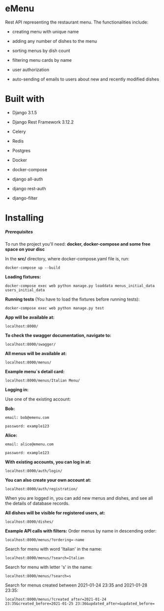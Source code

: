 
  

# eMenu

  
  
  

Rest API representing the restaurant menu. The functionalities include:

  

- creating menu with unique name

  

- adding any number of dishes to the menu

  

- sorting menus by dish count

  

- filtering menu cards by name

  

- user authorization

  

- auto-sending of emails to users about new and recently modified dishes

  
  
  

# Built with

  
  
  

- Django 3.1.5

  

- Django Rest Framework 3.12.2

  

- Celery

  

- Redis

  

- Postgres

  

- Docker

  

- docker-compose

  

- django all-auth

  

- django rest-auth

  

- django-filter

  

# Installing

##### Prerequisites

  

To run the project you'll need: **docker, docker-compose and some free space on your disc**

In the **src/** directory, where docker-compose.yaml file is, run:

  

    docker-compose up --build

  

**Loading fixtures:**

  

    docker-compose exec web python manage.py loaddata menus_initial_data users_initial_data

**Running tests** (You have to load the fixtures before running tests):

  

    docker-compose exec web python manage.py test

  

**App will be available at:**

  

    localhost:8000/

**To check the swagger documentation, navigate to:**

  

    localhost:8000/swagger/

**All menus will be available at:**

  

    localhost:8000/menus/
**Example menu`s detail card:**

    localhost:8000/menus/Italian Menu/

**Logging in:**

Use one of the existing account:

  

**Bob:**

    email: bob@emenu.com
    
    password: example123

  

**Alice:**

    email: alice@emenu.com

    password: example123

  

**With existing accounts, you can log in at:**

  

    localhost:8000/auth/login/

**You can also create your own account at:**

  

    localhost:8000/auth/registration/

  

When you are logged in, you can add new menus and dishes, and see all the details of database records.

  

**All dishes will be visible for registered users, at:**

  

    localhost:8000/dishes/

**Example API calls with filters:**
Order menus by name in descending order:

    localhost:8000/menus/?ordering=-name
Search for menu with word 'Italian' in the name:

    localhost:8000/menus/?search=Italian
Search for menu with letter 's' in the name:

    localhost:8000/menus/?search=s
Search for menus created between 2021-01-24 23:35 and 2021-01-28 23:35:

    localhost:8000/menus/?created_after=2021-01-24 23:35&created_before=2021-01-25 23:36&updated_after=&updated_before=
